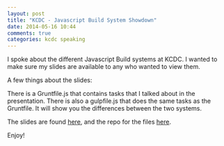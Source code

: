 ```yaml
---
layout: post
title: "KCDC - Javascript Build System Showdown"
date: 2014-05-16 10:44
comments: true
categories: kcdc speaking
---
```


I spoke about the different Javascript Build systems at KCDC. I wanted to make sure my slides are available to any who wanted to view them.

A few things about the slides:

There is a Gruntfile.js that contains tasks that I talked about in the presentation. There is also a gulpfile.js that does the same tasks as the Gruntfile. It will show you the differences between the two systems.

The slides are found [here](http://jbavari.github.io/JavascriptBuildSystemShowdown/#/), and the repo for the files [here](https://github.com/jbavari/JavascriptBuildSystemShowdown).



Enjoy!